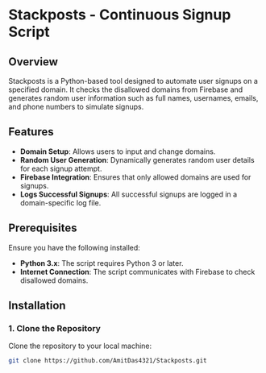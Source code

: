 # Stackposts - Continuous Signup Script

## Overview
Stackposts is a Python-based tool designed to automate user signups on a specified domain. It checks the disallowed domains from Firebase and generates random user information such as full names, usernames, emails, and phone numbers to simulate signups.

## Features
- **Domain Setup**: Allows users to input and change domains.
- **Random User Generation**: Dynamically generates random user details for each signup attempt.
- **Firebase Integration**: Ensures that only allowed domains are used for signups.
- **Logs Successful Signups**: All successful signups are logged in a domain-specific log file.

## Prerequisites
Ensure you have the following installed:
- **Python 3.x**: The script requires Python 3 or later.
- **Internet Connection**: The script communicates with Firebase to check disallowed domains.

## Installation

### 1. Clone the Repository
Clone the repository to your local machine:
```bash
git clone https://github.com/AmitDas4321/Stackposts.git
